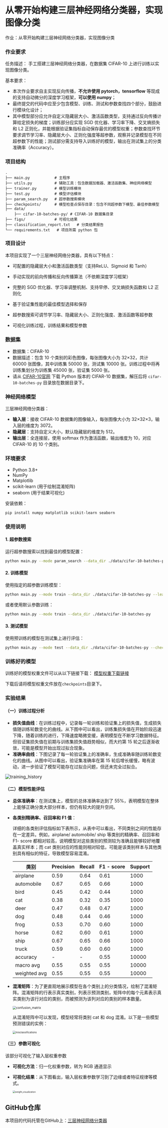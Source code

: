 # 从零开始构建三层神经网络分类器，实现图像分类

作业：从零开始构建三层神经网络分类器，实现图像分类

### 作业要求

任务描述：
手工搭建三层神经网络分类器，在数据集 CIFAR-10 上进行训练以实现图像分类。

基本要求：

- 本次作业要求自主实现反向传播，**不允许使用 pytorch，tensorflow** 等现成的支持自动微分的深度学习框架，**可以使用 numpy**；
- 最终提交的代码中应至少包含模型、训练、测试和参数查找四个部分，鼓励进行模块化设计；
- 其中模型部分应允许自定义隐藏层大小、激活函数类型，支持通过反向传播计算给定损失的梯度；训练部分应实现 SGD 优化器、学习率下降、交叉熵损失和 L2 正则化，并能根据验证集指标自动保存最优的模型权重；参数查找环节要求调节学习率、隐藏层大小、正则化强度等超参数，观察并记录模型在不同超参数下的性能；测试部分需支持导入训练好的模型，输出在测试集上的分类准确率（Accuracy）。

### 项目结构

```
.
├── main.py           # 主程序
├── utils.py          # 辅助工具：包含数据加载器、激活函数集、神经网络模型
├── trainer.py        # 模型训练模块
├── test.py           # 模型评估模块
├── param_search.py   # 超参数搜索模块
├── checkpoints/      # 模型检查点保存目录：包含不同超参数下模型、最佳参数模型
├── data/
	├── cifar-10-batches-py/ # CIFAR-10 数据集目录
├── figs/ 			  # 可视化结果
├── classification_report.txt   # 分类结果报告
└── requirements.txt   # 项目所需 python 包
```

### 项目设计

本项目实现了一个三层神经网络分类器，具有以下特点：

- 可配置的隐藏层大小和激活函数类型（支持ReLU、Sigmoid 和 Tanh）

- 手动实现的前向传播和反向传播算法（不依赖深度学习框架）

- 完整的 SGD 优化器、学习率调整机制、支持早停、交叉熵损失函数和 L2 正则化

- 基于验证集性能的最佳模型选择和保存
- 超参数搜索可调节学习率、隐藏层大小、正则化强度、激活函数等超参数

- 可视化训练过程，训练结果和模型参数

### 数据集

- 数据集：CIFAR-10
- 数据描述：包含 10 个类别的彩色图像，每张图像大小为 32$\times$32，共计 60000 张图像，其中训练集 50000 张，测试集 10000 张。训练过程中将再训练集划分为训练集 45000 张，验证集 5000 张。
- 请从 [CIFAR-10官网](https://www.cs.toronto.edu/~kriz/cifar.html) 下载 Python 版本的 CIFAR-10 数据集，解压后将 `cifar-10-batches-py` 目录放在数据目录下。

### 神经网络模型

三层神经网络分类器：

- **输入层**：接收 CIFAR-10 数据集的图像输入，每张图像大小为 32$\times$32$\times$3，输入层的维度为 3072。
- **隐藏层**：支持自定义大小，默认隐藏层的维度为 512。
- **输出层**：全连接层，使用 softmax 作为激活函数，输出维度为 10，对应 CIFAR-10 的 10 个类别。

### 环境要求

- Python 3.8+
- NumPy
- Matplotlib
- scikit-learn (用于绘制混淆矩阵)
- seaborn (用于结果可视化)

安装依赖：

```bash
pip install numpy matplotlib scikit-learn seaborn
```

### 使用说明

#### 1. 超参数搜索

运行超参数搜索以找到最佳的模型配置：

```bash
python main.py --mode param_search --data_dir ./data/cifar-10-batches-py
```

#### 2. 训练模型

使用指定的超参数训练模型：

```bash
python main.py --mode train --data_dir ./data/cifar-10-batches-py --learning_rate 0.1 --hidden_size 512 --reg_lambda 0.0001 --activation relu --epochs 30
```

或者使用默认参数训练：

```bash
python main.py --mode train --data_dir ./data/cifar-10-batches-py
```

#### 3. 测试模型

使用预训练的模型在测试集上进行评估：

```bash
python main.py --mode test --data_dir ./data/cifar-10-batches-py --checkpoint ./checkpoints/best_model.npz
```

### 训练好的模型

训练好的模型权重文件可以从以下链接下载： [模型权重下载链接](https://drive.google.com/file/d/YOUR_MODEL_FILE_ID/view?usp=sharing)

下载后请将模型权重文件放在`checkpoints`目录下。

### 实验结果

#### （一）训练过程分析

- **损失值曲线**：在训练过程中，记录每一轮训练和验证集上的损失值，生成损失值随训练轮数变化的曲线。从下图中可以看出，训练集损失值在开始阶段迅速下降，随着训练的进行，下降速度略微变缓，表明模型在不断学习数据特征。但验证集损失值在前期与训练集损失值趋势相似，而大约第 15 轮之后逐渐收敛，可能是模型开始出现过拟合现象。
- **准确率曲线**：下图记录了每一轮验证集上的准确率，生成准确率随训练轮数变化的曲线。从图中可以看出，验证集准确率在第 15 轮后增长缓慢，略有波动，进一步验证了模型可能存在过拟合问题，但还未完全过拟合。

![training_history](D:/Desktop/大三下/计算机视觉/homework1/figs/training_history.png)

#### （二）模型性能评估

- **总体准确率**：在测试集上，模型的总体准确率达到了 55%，表明模型在整体上能够正确分类大部分样本，但仍有较大的提升空间。

- **各类别精确率、召回率和 F1 值**：

  详细的各类别评估指标如下表所示，从表中可以看出，不同类别之间的性能存在一定差异。例如，airplane/ automobile/ ship 等类别的精确率、召回率和 F1- score 都相对较高，说明模型对这些类别的预测较为准确且能够较好地覆盖真实样本；而 cat 类别对应的性能则相对较低，可能是该类别样本与其他类别具有相似的特征，导致模型容易混淆。

  | 类别         | Precision | Recall | F1 - score | Support |
  | ------------ | --------- | ------ | ---------- | ------- |
  | airplane     | 0.59      | 0.64   | 0.61       | 1000    |
  | automobile   | 0.67      | 0.65   | 0.66       | 1000    |
  | bird         | 0.45      | 0.42   | 0.44       | 1000    |
  | cat          | 0.38      | 0.32   | 0.35       | 1000    |
  | deer         | 0.47      | 0.48   | 0.47       | 1000    |
  | dog          | 0.48      | 0.44   | 0.46       | 1000    |
  | frog         | 0.53      | 0.70   | 0.60       | 1000    |
  | horse        | 0.62      | 0.60   | 0.61       | 1000    |
  | ship         | 0.67      | 0.65   | 0.66       | 1000    |
  | truck        | 0.59      | 0.60   | 0.60       | 1000    |
  | accuracy     | -         | -      | 0.55       | 10000   |
  | macro avg    | 0.55      | 0.55   | 0.55       | 10000   |
  | weighted avg | 0.55      | 0.55   | 0.55       | 10000   |

- **混淆矩阵**：为了更直观地展示模型在各个类别上的分类情况，绘制了混淆矩阵。混淆矩阵的行表示真实类别，列表示预测类别，矩阵中的每个元素表示真实类别为该行对应的类别，而被预测为该列对应的类别的样本数量。

  <img src="D:/Desktop/大三下/计算机视觉/homework1/figs/confusion_matrix.png" alt="confusion_matrix" style="zoom:70%;" />

  从混淆矩阵中可以发现，模型经常将类别 cat 和 dog 混淆。以下是一些模型预测错误的实例：

  <img src="D:/Desktop/大三下/计算机视觉/homework1/figs/misclassifications.png" alt="misclassifications" style="zoom: 58%;" />

#### （三）参数可视化

该部分可视化了输入层权重参数

- **可视化方法**：归一化权重参数，转为 RGB 通道显示

- **可视化结果**：从下图看出，输入层权重参数学习到了边缘或者特征规律等模式。

  <img src="D:/Desktop/大三下/计算机视觉/homework1/figs/weight_visualization.png" alt="weight_visualization" style="zoom:50%;" />

## GitHub仓库

本项目的代码托管在GitHub上：[三层神经网络分类器](https://github.com/your-username/neural-network-classifier)